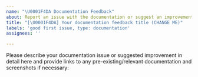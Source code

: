 ```yaml
---
name: "\U0001F4DA Documentation Feedback"
about: Report an issue with the documentation or suggest an improvement.
title: "[\U0001F4DA] Your documentation feedback title (CHANGE ME)"
labels: 'good first issue, type: documentation'
assignees: ''

---
```


Please describe your documentation issue or suggested improvement in detail here and provide links to any pre-existing/relevant documentation and screenshots if necessary:
